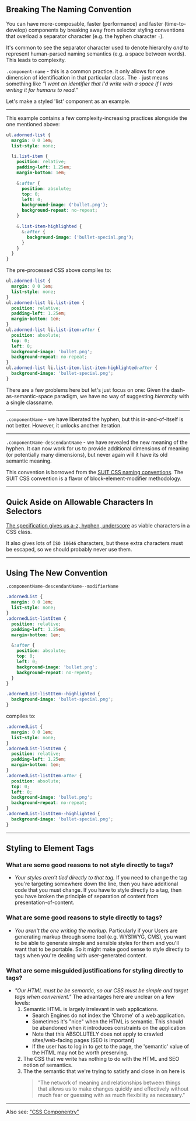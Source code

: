 ## Breaking The Naming Convention

You can have more-composable, faster (performance) and faster (time-to-develop)
components by breaking away from selector styling conventions that overload
a separator character (e.g. the hyphen character `-`).

It's common to see the separator character used to denote hierarchy _and_
to represent human-parsed naming semantics (e.g. a space between words).
This leads to complexity.

`.component-name` - this is a common practice. it only allows for one dimension
of identification in that particular class. The `-` just means something like
_"I want an identifier that I'd write with a space if I was writing it
for humans to read."_

Let's make a styled 'list' component as an example.

---

This example contains a few complexity-increasing practices alongside
the one mentioned above:

```css
ul.adorned-list {
  margin: 0 0 1em;
  list-style: none;

  li.list-item {
    position: relative;
    padding-left: 1.25em;
    margin-bottom: 1em;

    &:after {
      position: absolute;
      top: 0;
      left: 0;
      background-image: ('bullet.png');
      background-repeat: no-repeat;
    }

    &.list-item-highlighted {
      &:after {
        background-image: ('bullet-special.png');
      }
    }
  }
}
```

The pre-processed CSS above compiles to:

```css
ul.adorned-list {
  margin: 0 0 1em;
  list-style: none;
}
ul.adorned-list li.list-item {
  position: relative;
  padding-left: 1.25em;
  margin-bottom: 1em;
}
ul.adorned-list li.list-item:after {
  position: absolute;
  top: 0;
  left: 0;
  background-image: 'bullet.png';
  background-repeat: no-repeat;
}
ul.adorned-list li.list-item.list-item-highlighted:after {
  background-image: 'bullet-special.png';
}
```

There are a few problems here but let's just focus on one:
Given the dash-as-semantic-space paradigm, we have no way of
suggesting _hierarchy_ with a single classname.

---

`.componentName` - we have liberated the hyphen, but this in-and-of-itself
is not better. However, it unlocks another iteration.

---

`.componentName-descendantName` - we have revealed the new meaning of the hyphen. It can now work for us to provide additional dimensions of meaning (or potentially many dimensions), but never again will it have its old semantic meaning.

This convention is borrowed from the [SUIT CSS naming conventions](https://github.com/suitcss/suit/blob/master/doc/naming-conventions.md). The SUIT CSS convention is a flavor of block-element-modifier methodology.

---

## Quick Aside on Allowable Characters In Selectors

[The specification gives us a-z, hyphen, underscore](http://www.w3.org/TR/CSS21/syndata.html#characters) as viable characters in a CSS class.

It also gives lots of `ISO 10646` characters, but these extra characters must be escaped, so we should probably never use them.

---

## Using The New Convention

`.componentName-descendantName--modifierName`

```css
.adornedList {
  margin: 0 0 1em;
  list-style: none;
}
.adornedList-listItem {
  position: relative;
  padding-left: 1.25em;
  margin-bottom: 1em;

  &:after {
    position: absolute;
    top: 0;
    left: 0;
    background-image: 'bullet.png';
    background-repeat: no-repeat;
  }
}

.adornedList-listItem--highlighted {
  background-image: 'bullet-special.png';
}
```

compiles to:

```css
.adornedList {
  margin: 0 0 1em;
  list-style: none;
}
.adornedList-listItem {
  position: relative;
  padding-left: 1.25em;
  margin-bottom: 1em;
}
.adornedList-listItem:after {
  position: absolute;
  top: 0;
  left: 0;
  background-image: 'bullet.png';
  background-repeat: no-repeat;
}
.adornedList-listItem--highlighted {
  background-image: 'bullet-special.png';
}
```

---

## Styling to Element Tags

### What are some good reasons to not style directly to tags?

* *Your styles aren't tied directly to that tag.* If you need to change the tag
  you're targeting somewhere down the line, then you have additional code that you must change.
  If you have to style directly to a tag, then you have broken the principle of separation of content from presentation-of-content.


### What are some good reasons to style directly to tags?

* *You aren't the one writing the markup.* Particularly if your Users are generating markup through some tool (e.g. WYSIWYG, CMS), you want to be able to generate simple and sensible styles for them and you'll want that to be portable. So it might make good sense to style directly to tags when you're dealing with user-generated content.


### What are some misguided justifications for styling directly to tags?

* *"Our HTML must be be semantic, so our CSS
   must be simple and target tags when convenient."*
  The advantages here are unclear on a few levels:
    1. Semantic HTML is largely irrelevant in web applications.
       * Search Engines do not index the 'Chrome' of a web application.
       * Sometimes it's "nice" when the HTML is semantic.
         This should be abandoned when it introduces constraints on the application
       * Note that this ABSOLUTELY does not apply to crawled sites/web-facing pages (SEO is important)
       * If the user has to log in to get to the page, the 'semantic' value of the HTML may not be
         worth preserving.
    2. The CSS that we write has nothing to do with the HTML and SEO notion of semantics.
    3. The the semantic that we're trying to satisfy and close in on here is
       > "The network of meaning and relationships between things that allows us to make changes
       >  quickly and effectively without much fear or guessing with as much flexibility as necessary."

---

Also see: ["CSS Componentry"](css-componentry.md)
